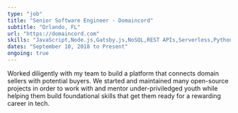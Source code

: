```yaml
---
type: "job"
title: "Senior Software Engineer - Domaincord"
subtitle: "Orlando, FL"
url: "https://domaincord.com"
skills: "JavaScript,Node.js,Gatsby.js,NoSQL,REST APIs,Serverless,Python"
dates: "September 10, 2018 to Present"
ongoing: true
---
```

Worked diligently with my team to build a platform that connects domain sellers with potential buyers. We started and maintained many open-source projects in order to work with and mentor under-priviledged youth while helping them build foundational skills that get them ready for a rewarding career in tech.
